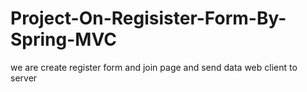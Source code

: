 # Project-On-Regisister-Form-By-Spring-MVC
we are create register form and join page and send data web client to server
